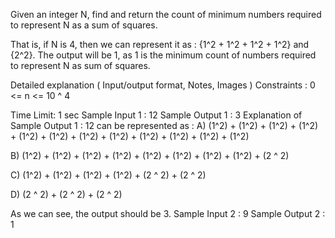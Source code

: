Given an integer N, find and return the count of minimum numbers required to represent N as a sum of squares.

That is, if N is 4, then we can represent it as : {1^2 + 1^2 + 1^2 + 1^2} and {2^2}. The output will be 1, as 1 is the minimum count of numbers required to represent N as sum of squares.

Detailed explanation ( Input/output format, Notes, Images )
Constraints :
0 <= n <= 10 ^ 4

Time Limit: 1 sec
Sample Input 1 :
12
Sample Output 1 :
3
Explanation of Sample Output 1 :
12 can be represented as : 
A) (1^2) + (1^2) + (1^2) + (1^2) + (1^2) + (1^2) + (1^2) + (1^2) + (1^2) + (1^2) + (1^2) + (1^2)

B) (1^2) + (1^2) + (1^2) + (1^2) + (1^2) + (1^2) + (1^2) + (1^2)  + (2 ^ 2)

C) (1^2) + (1^2) + (1^2) + (1^2) + (2 ^ 2) + (2 ^ 2)

D) (2 ^ 2) + (2 ^ 2) + (2 ^ 2)

As we can see, the output should be 3.
Sample Input 2 :
9
Sample Output 2 :
1

